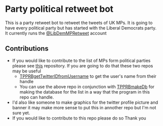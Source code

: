 # Party political retweet bot

This is a party retweet bot to retweet the tweets of UK MPs. It is going to have every political party but has started with the Liberal Democrats party. 
It currently runs the [@LibDemMPRetweet](https://twitter.com/LibDemMPRetweet) account

## Contributions
* If you would like to contribute to the list of MPs form political parties please see [this](https://github.com/ChaimStanton/TPPRBdbMPs) repository. If you are going to do that these two repos may be useful
  * [TPPRBgetTwitterIDfromUsername](https://github.com/ChaimStanton/TPPRBgetTwitterIDfromUsername) to get the user's name from their handle 
  * You can use the above repo in conjunction with [TPPRBmakeDb](https://github.com/ChaimStanton/TPPRBmakeDb) for making the database for the list in a way that the program in this repo can handle. 
* I'd also like someone to make graphics for the twitter profile picture and banner it may make more sense to put this in annother repo but I'm not sure yet. 
* If you would like to contribute to this repo please do so
Thank you 
